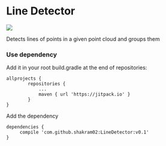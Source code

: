 # Line Detector
[![](https://jitpack.io/v/shakram02/LineDetector.svg)](https://jitpack.io/#shakram02/LineDetector)

Detects lines of points in a given point cloud and groups them

### Use dependency

Add it in your root build.gradle at the end of repositories:

```
allprojects {
		repositories {
			...
			maven { url 'https://jitpack.io' }
		}
}
```

Add the dependency

```
dependencies {
     compile 'com.github.shakram02:LineDetector:v0.1'
}
```
